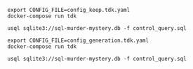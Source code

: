 


```shell
export CONFIG_FILE=config_keep.tdk.yaml
docker-compose run tdk
```

```shell
usql sqlite3://sql-murder-mystery.db -f control_query.sql
```

```shell
export CONFIG_FILE=config_generation.tdk.yaml
docker-compose run tdk
```

```shell
usql sqlite3://sql-murder-mystery.db -f control_query.sql
```

